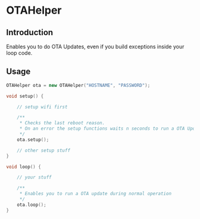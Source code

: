 # OTAHelper

## Introduction

Enables you to do OTA Updates, even if you build exceptions inside your loop code.

## Usage

```c++
OTAHelper ota = new OTAHelper("HOSTNAME", "PASSWORD");

void setup() {

    // setup wifi first

    /**
     * Checks the last reboot reason.
     * On an error the setup functions waits n seconds to run a OTA Update
     */
    ota.setup(); 

    // other setup stuff
}

void loop() {

    // your stuff

    /**
     * Enables you to run a OTA update during normal operation
     */
    ota.loop();
}
```
